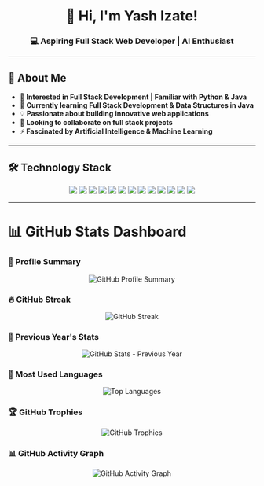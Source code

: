 <h1 align="center">🚀 Hi, I'm Yash Izate!</h1>
<h3 align="center">💻 Aspiring Full Stack Web Developer | AI Enthusiast</h3>

---

## 🎯 About Me  
- 👀 **Interested in Full Stack Development | Familiar with Python & Java**  
- 🌱 **Currently learning Full Stack Development & Data Structures in Java**  
- 💡 **Passionate about building innovative web applications**  
- 🤝 **Looking to collaborate on full stack projects**  
- ⚡ **Fascinated by Artificial Intelligence & Machine Learning**  

---

## 🛠️ Technology Stack  
<p align="center">
  <img src="https://img.shields.io/badge/Git-F05032?style=for-the-badge&logo=git&logoColor=white" />
  <img src="https://img.shields.io/badge/GitHub-181717?style=for-the-badge&logo=github&logoColor=white" />
  <img src="https://img.shields.io/badge/Java-007396?style=for-the-badge&logo=java&logoColor=white" />
  <img src="https://img.shields.io/badge/Python-3776AB?style=for-the-badge&logo=python&logoColor=white" />
  <img src="https://img.shields.io/badge/OOP-00599C?style=for-the-badge&logo=cplusplus&logoColor=white" />
  <img src="https://img.shields.io/badge/DSA-02569B?style=for-the-badge&logo=algorithm&logoColor=white" />
  <img src="https://img.shields.io/badge/HTML5-E34F26?style=for-the-badge&logo=html5&logoColor=white" />
  <img src="https://img.shields.io/badge/CSS3-1572B6?style=for-the-badge&logo=css3&logoColor=white" />
  <img src="https://img.shields.io/badge/JavaScript-F7DF1E?style=for-the-badge&logo=javascript&logoColor=black" />
  <img src="https://img.shields.io/badge/Express.js-000000?style=for-the-badge&logo=express&logoColor=white" />
  <img src="https://img.shields.io/badge/React-61DAFB?style=for-the-badge&logo=react&logoColor=black" />
  <img src="https://img.shields.io/badge/Node.js-339933?style=for-the-badge&logo=node.js&logoColor=white" />
  <img src="https://img.shields.io/badge/MongoDB-47A248?style=for-the-badge&logo=mongodb&logoColor=white" />
</p>

---

# 📊 GitHub Stats Dashboard  

### 🚀 Profile Summary  
<p align="center">
  <img src="https://github-profile-summary-cards.vercel.app/api/cards/profile-details?username=yash-izate&theme=radical" alt="GitHub Profile Summary" />
</p>  

### 🔥 GitHub Streak  
<p align="center">
  <img src="https://github-readme-streak-stats.herokuapp.com/?user=yash-izate&theme=radical" alt="GitHub Streak" />
</p>   

### 📆 Previous Year's Stats  
<p align="center">
  <img src="https://github-readme-stats.vercel.app/api?username=yash-izate&show_icons=true&theme=radical&include_all_commits=true&count_private=true&hide_rank=false" alt="GitHub Stats - Previous Year" />
</p>  

### 📌 Most Used Languages  
<p align="center">
  <img src="https://github-readme-stats.vercel.app/api/top-langs/?username=yash-izate&layout=compact&theme=radical" alt="Top Languages" />
</p>  

### 🏆 GitHub Trophies  
<p align="center">
  <img src="https://github-profile-trophy.vercel.app/?username=yash-izate&theme=radical&no-frame=true&margin-w=15" alt="GitHub Trophies" />
</p>  

### 📊 GitHub Activity Graph  
<p align="center">
  <img src="https://github-readme-activity-graph.vercel.app/graph?username=yash-izate&theme=radical" alt="GitHub Activity Graph" />
</p>  
